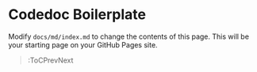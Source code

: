 # Codedoc Boilerplate

Modify `docs/md/index.md` to change the contents of this page. This will be your starting
page on your GitHub Pages site.


> :ToCPrevNext
